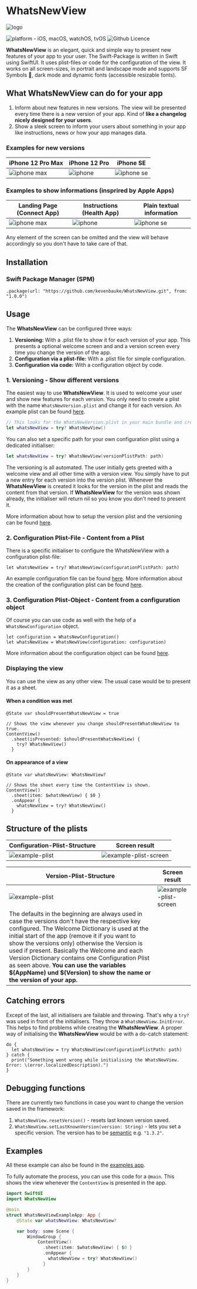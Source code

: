 # WhatsNewView
![logo](Assets/logo.png)

![platform - iOS, macOS, watchOS, tvOS](https://img.shields.io/badge/platform-iOS%20%7C%20macOS%20%7C%20watchOS%20%7C%20tvOS-green)
![Github Licence](https://img.shields.io/github/license/kevenbauke/WhatsNewView)

**WhatsNewView** is an elegant, quick and simple way to present new features of your app to your user. The Swift-Package is written in Swift using SwiftUI. It uses plist-files or code for the configuration of the view. It works on all screen-sizes, in portrait and landscape mode and supports SF Symbols 💯, dark mode and dynamic fonts (accessible resizable fonts).

## What **WhatsNewView** can do for your app

1. Inform about new features in new versions. The view will be presented every time there is a new version of your app. Kind of **like a changelog nicely designed for your users**.
2. Show a sleek screen to inform your users about something in your app like instructions, news or how your app manages data.

### Examples for new versions

| iPhone 12 Pro Max | iPhone 12 Pro | iPhone SE |
| --- | --- | --- |
| ![iphone max](Assets/example-intro-iphone-max.png) | ![iphone](Assets/example-intro-iphone.png) | ![iphone se](Assets/example-intro-iphone-se.png) |

### Examples to show informations (insprired by Apple Apps)

| Landing Page (Connect App) | Instructions (Health App) | Plain textual information |
| --- | --- | --- |
| ![iphone max](Assets/example-intro.png) | ![iphone](Assets/example-informational.png) | ![iphone se](Assets/example-text-only.png) |

Any element of the screen can be omitted and the view will behave accordingly so you don't have to take care of that.

## Installation
### Swift Package Manager (SPM)
`.package(url: "https://github.com/kevenbauke/WhatsNewView.git", from: "1.0.0")`


## Usage

The **WhatsNewView** can be configured three ways:
1. **Versioning:** With a .plist file to show it for each version of your app. This presents a optional welcome screen and and a version screen every time you change the version of the app.
2. **Configuration via a plist-file:** With a .plist file for simple configuration.
3. **Configuration via code:** With a configuration object by code.

### 1. Versioning - Show different versions

The easiest way to use **WhatsNewView**. It is used to welcome your user and show new features for each version. You only need to create a plist with the name `WhatsNewVersion.plist` and change it for each version. An example plist can be found [here](WhatsNewViewExample/Shared/Ressources/WhatsNewVersion.plist).

```swift
// This looks for the WhatsNewVersion.plist in your main bundle and creates the view for you.
let whatsNewView = try? WhatsNewView()
```

You can also set a specific path for your own configuration plist using a dedicated initialiser:
```swift
let whatsNewView = try? WhatsNewView(versionPlistPath: path)
```

The versioning is all automated. The user initially gets greeted with a welcome view and all other time with a version view. You simply have to put a new entry for each version into the version plist. Whenever the **WhatsNewView** is created it looks for the version in the plist and reads the content from that version. If **WhatsNewView** for the version was shown already, the initialiser will return nil so you know you don't need to present it.

More information about how to setup the version plist and the versioning can be found [here]().

### 2. Configuration Plist-File - Content from a Plist
There is a specific initialiser to configure the WhatsNewView with a configuration plist-file:

```
let whatsNewView = try? WhatsNewView(configurationPlistPath: path)
```

An example configuration file can be found [here](WhatsNewViewExample/Shared/Ressources/WhatsNewConfiguration.plist). More information about the creation of the configuration plist can be found [here]().

### 3. Configuration Plist-Object - Content from a configuration object

Of course you can use code as well with the help of a `WhatsNewConfiguration` object.

```
let configuration = WhatsNewConfiguration()
let whatsNewView = WhatsNewView(configuration: configuration)
```

More information about the configuration object can be found [here]().

### Displaying the view

You can use the view as any other view. The usual case would be to present it as a sheet.

#### When a condition was met

```
@State var shouldPresentWhatsNewView = true

// Shows the view whenever you change shouldPresentWhatsNewView to true.
ContentView()
  .sheet(isPresented: $shouldPresentWhatsNewView) {
    try? WhatsNewView()
  }
```

#### On appearance of a view

```
@State var whatsNewView: WhatsNewView?

// Shows the sheet every time the ContentView is shown.
ContentView()
  .sheet(item: $whatsNewView) { $0 }
  .onAppear {
    whatsNewView = try? WhatsNewView()
  }
```

## Structure of the plists
| Configuration-Plist-Structure | Screen result |
| --- | --- |
| ![example-plist](Assets/example-plist.png) | ![example-plist-screen](Assets/example-plist-phone.png) |

| Version-Plist-Structure | Screen result |
| --- | --- |
| ![example-plist](Assets/example-version-plist.png) | ![example-plist-screen](Assets/example-version-plist-phone.png) |
| The defaults in the beginning are always used in case the versions don't have the respective key configured. The Welcome Dictionary is used at the initial start of the app (remove it if you want to show the versions only) otherwise the Version is used if present. Basically the Welcome and each Version Dictionary contains one Configuration Plist as seen above. **You can use the variables $(AppName) und $(Version) to show the name or the version of your app.** |

## Catching errors
Except of the last, all initialisers are failable and throwing. That's why a `try?` was used in front of the initialisers. They throw a `WhatsNewView.InitError`. This helps to find problems while creating the **WhatsNewView**. A proper way of initialising the **WhatsNewView** would be with a do-catch statement:

```
do {
  let whatsNewView = try WhatsNewView(configurationPlistPath: path)
} catch {
  print("Something went wrong while initialising the WhatsNewView. Error: \(error.localizedDescription).")
}
```

## Debugging functions

There are currently two functions in case you want to change the version saved in the framework:
1. `WhatsNewView.resetVersion()` - resets last known version saved.
2. `WhatsNewView.setLastKnownVersion(version: String)` - lets you set a specific version. The version has to be [semantic](https://semver.org) e.g. `"1.3.2"`.

## Examples

All these example can also be found in the [examples app](WhatsNewViewExample).

To fully automate the process, you can use this code for a `@main`. This shows the view whenever the `ContentView` is presented in the app.

```swift
import SwiftUI
import WhatsNewView

@main
struct WhatsNewViewExampleApp: App {
	@State var whatsNewView: WhatsNewView?

    var body: some Scene {
        WindowGroup {
            ContentView()
              .sheet(item: $whatsNewView) { $0 }
              .onAppear {
                whatsNewView = try? WhatsNewView()
              }
        }
    }
}
```
